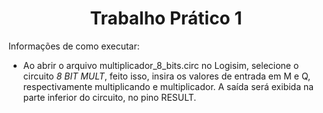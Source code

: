 <h1 align="center"> Trabalho Prático 1 </h1> 
Informações de como executar: </ br></ br>

  - Ao abrir o arquivo multiplicador_8_bits.circ no Logisim, selecione o circuito *8 BIT MULT*, feito isso, insira os valores de entrada em M e Q, respectivamente multiplicando e multiplicador. A saída será exibida na parte inferior do circuito, no pino RESULT.
